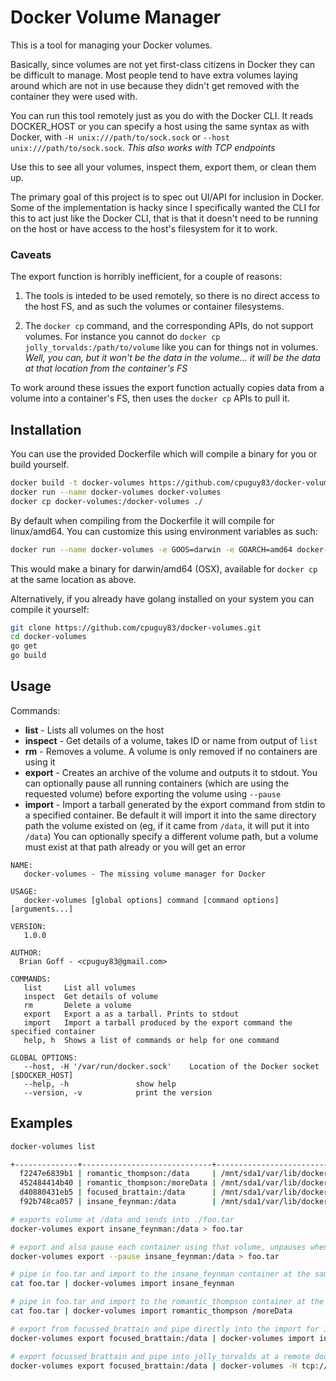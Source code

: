 # Docker Volume Manager

This is a tool for managing your Docker volumes.

Basically, since volumes are not yet first-class citizens in Docker they can be
difficult to manage. Most people tend to have extra volumes laying around which
are not in use because they didn't get removed with the container they were used
with.

You can run this tool remotely just as you do with the Docker CLI.  It reads
DOCKER_HOST or you can specify a host using the same syntax as with Docker, with
`-H unix:///path/to/sock.sock` or `--host unix:///path/to/sock.sock`.
*This also works with TCP endpoints*

Use this to see all your volumes, inspect them, export them, or clean them up.

The primary goal of this project is to spec out UI/API for inclusion in Docker.
Some of the implementation is hacky since I specifically wanted the CLI for this
to act just like the Docker CLI, that is that it doesn't need to be running on
the host or have access to the host's filesystem for it to work.

### Caveats

The export function is horribly inefficient, for a couple of reasons:

1) The tools is inteded to be used remotely, so there is no direct access to the
host FS, and as such the volumes or container filesystems.

2) The `docker cp` command, and the corresponding APIs, do not support volumes.
For instance you cannot do `docker cp jolly_torvalds:/path/to/volume` like you
can for things not in volumes. *Well, you can, but it won't be the data in the
volume... it will be the data at that location from the container's FS*

To work around these issues the export function actually copies data from a volume
into a container's FS, then uses the `docker cp` APIs to pull it.

## Installation

You can use the provided Dockerfile which will compile a binary for you or build
yourself.

```bash
docker build -t docker-volumes https://github.com/cpuguy83/docker-volumes.git
docker run --name docker-volumes docker-volumes
docker cp docker-volumes:/docker-volumes ./
```

By default when compiling from the Dockerfile it will compile for linux/amd64.
You can customize this using environment variables as such:

```bash
docker run --name docker-volumes -e GOOS=darwin -e GOARCH=amd64 docker-volumes
```

This would make a binary for darwin/amd64 (OSX), available for `docker cp` at the
same location as above.

Alternatively, if you already have golang installed on your system you can
compile it yourself:

```bash
git clone https://github.com/cpuguy83/docker-volumes.git
cd docker-volumes
go get
go build
```

## Usage

Commands:

* **list** - Lists all volumes on the host
* **inspect** - Get details of a volume, takes ID or name from output of `list`
* **rm** - Removes a volume. A volume is only removed if no containers are using it
* **export** - Creates an archive of the volume and outputs it to stdout.  You can
  optionally pause all running containers (which are using the requested volume)
  before exporting the volume using `--pause`
* **import** - Import a tarball generated by the export command from stdin to a
  specified container.  Be default it will import it into the same directory path
  the volume existed on (eg, if it came from `/data`, it will put it into `/data`)
  You can optionally specify a different volume path, but a volume must exist at
  that path already or you will get an error

```
NAME:
   docker-volumes - The missing volume manager for Docker

USAGE:
   docker-volumes [global options] command [command options] [arguments...]

VERSION:
   1.0.0

AUTHOR:
  Brian Goff - <cpuguy83@gmail.com>

COMMANDS:
   list		List all volumes
   inspect	Get details of volume
   rm		Delete a volume
   export	Export a as a tarball. Prints to stdout
   import	Import a tarball produced by the export command the specified container
   help, h	Shows a list of commands or help for one command

GLOBAL OPTIONS:
   --host, -H '/var/run/docker.sock'	Location of the Docker socket [$DOCKER_HOST]
   --help, -h				show help
   --version, -v			print the version
```

## Examples
```bash
docker-volumes list

+--------------+-----------------------------+---------------------------------------------------------------------------------------------------+
  f2247e6839b1 | romantic_thompson:/data     | /mnt/sda1/var/lib/docker/vfs/dir/f2247e6839b1ea7ded4123bdc2790e184e6ab6ee3b614fbcb1a72e7bad40e90c
  452484414b40 | romantic_thompson:/moreData | /mnt/sda1/var/lib/docker/vfs/dir/452484414b407c7823357b2cac6812d4e0aa47ca13bd91c68fbe8626760e1adb
  d40880431eb5 | focused_brattain:/data      | /mnt/sda1/var/lib/docker/vfs/dir/d40880431eb5f49a36bba5f5dd5500ae5fc85f9d8d8e4253a7b434302750dead
  f92b748ca057 | insane_feynman:/data        | /mnt/sda1/var/lib/docker/vfs/dir/f92b748ca05768688b41703c2b011520cba7dc2a58acdf10007a83e6c17c5084

# exports volume at /data and sends into ./foo.tar
docker-volumes export insane_feynman:/data > foo.tar

# export and also pause each container using that volume, unpauses when export is finished
docker-volumes export --pause insane_feynman:/data > foo.tar

# pipe in foo.tar and import to the insane_feynman container at the same /data path
cat foo.tar | docker-volumes import insane_feynman

# pipe in foo.tar and import to the romantic_thompson container at the /moreData path
cat foo.tar | docker-volumes import romantic_thompson /moreData

# export from focussed_brattain and pipe directly into the import for insane_feynman
docker-volumes export focused_brattain:/data | docker-volumes import insane_feynman

# export focussed_brattain and pipe into jolly_torvalds at a remote docker instance
docker-volumes export focused_brattain:/data | docker-volumes -H tcp://1.2.3.4:2375 jolly_torvalds
```
